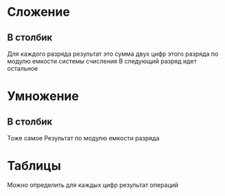 # Сложение
## В столбик
Для каждого разряда результат это сумма двух цифр этого разряда по модулю емкости системы счисления
В следующий разряд идет остальное

# Умножение
## В столбик
Тоже самое
Результат по модулю емкости разряда


# Таблицы
Можно определить для каждых цифр результат операций